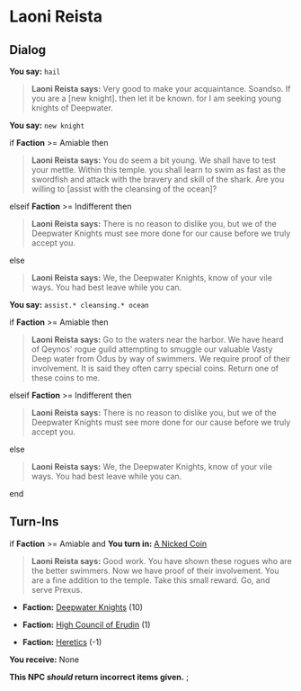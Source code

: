 # Laoni Reista
## Dialog

**You say:** `hail`



>**Laoni Reista says:** Very good to make your acquaintance. Soandso. If you are a [new knight]. then let it be known. for I am seeking young knights of Deepwater.


**You say:** `new knight`



if **Faction** >= Amiable then 



>**Laoni Reista says:** You do seem a bit young. We shall have to test your mettle. Within this temple. you shall learn to swim as fast as the swordfish and attack with the bravery and skill of the shark. Are you willing to [assist with the cleansing of the ocean]?


elseif **Faction** >= Indifferent then



>**Laoni Reista says:** There is no reason to dislike you, but we of the Deepwater Knights must see more done for our cause before we truly accept you.


else



>**Laoni Reista says:** We, the Deepwater Knights, know of your vile ways. You had best leave while you can.


**You say:** `assist.* cleansing.* ocean`



if **Faction** >= Amiable then 



>**Laoni Reista says:** Go to the waters near the harbor. We have heard of Qeynos' rogue guild attempting to smuggle our valuable Vasty Deep water from Odus by way of swimmers. We require proof of their involvement. It is said they often carry special coins. Return one of these coins to me.


elseif **Faction** >= Indifferent then



>**Laoni Reista says:** There is no reason to dislike you, but we of the Deepwater Knights must see more done for our cause before we truly accept you.


else



>**Laoni Reista says:** We, the Deepwater Knights, know of your vile ways. You had best leave while you can.

end

## Turn-Ins




if **Faction** >= Amiable and  **You turn in:** [A Nicked Coin](/item/13881)


>**Laoni Reista says:** Good work. You have shown these rogues who are the better swimmers. Now we have proof of their involvement. You are a fine addition to the temple. Take this small reward. Go, and serve Prexus.





* __Faction:__ [Deepwater Knights](/faction/242) (10)


* __Faction:__ [High Council of Erudin](/faction/266) (1)


* __Faction:__ [Heretics](/faction/265) (-1)


 **You receive:** None 

**This NPC *should* return incorrect items given.**
;

